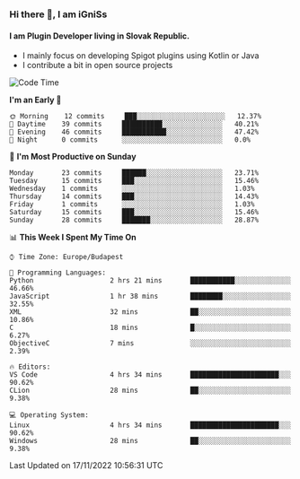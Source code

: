 ### Hi there 👋, I am iGniSs

#### I am Plugin Developer living in Slovak Republic.
- I mainly focus on developing Spigot plugins using Kotlin or Java
- I contribute a bit in open source projects

<!--START_SECTION:waka-->
![Code Time](http://img.shields.io/badge/Code%20Time-963%20hrs%2047%20mins-blue)

**I'm an Early 🐤** 

```text
🌞 Morning    12 commits     ███░░░░░░░░░░░░░░░░░░░░░░   12.37% 
🌆 Daytime    39 commits     ██████████░░░░░░░░░░░░░░░   40.21% 
🌃 Evening    46 commits     ███████████░░░░░░░░░░░░░░   47.42% 
🌙 Night      0 commits      ░░░░░░░░░░░░░░░░░░░░░░░░░   0.0%

```
📅 **I'm Most Productive on Sunday** 

```text
Monday       23 commits     ██████░░░░░░░░░░░░░░░░░░░   23.71% 
Tuesday      15 commits     ███░░░░░░░░░░░░░░░░░░░░░░   15.46% 
Wednesday    1 commits      ░░░░░░░░░░░░░░░░░░░░░░░░░   1.03% 
Thursday     14 commits     ███░░░░░░░░░░░░░░░░░░░░░░   14.43% 
Friday       1 commits      ░░░░░░░░░░░░░░░░░░░░░░░░░   1.03% 
Saturday     15 commits     ███░░░░░░░░░░░░░░░░░░░░░░   15.46% 
Sunday       28 commits     ███████░░░░░░░░░░░░░░░░░░   28.87%

```


📊 **This Week I Spent My Time On** 

```text
⌚︎ Time Zone: Europe/Budapest

💬 Programming Languages: 
Python                   2 hrs 21 mins       ███████████░░░░░░░░░░░░░░   46.66% 
JavaScript               1 hr 38 mins        ████████░░░░░░░░░░░░░░░░░   32.55% 
XML                      32 mins             ██░░░░░░░░░░░░░░░░░░░░░░░   10.86% 
C                        18 mins             █░░░░░░░░░░░░░░░░░░░░░░░░   6.27% 
ObjectiveC               7 mins              ░░░░░░░░░░░░░░░░░░░░░░░░░   2.39%

🔥 Editors: 
VS Code                  4 hrs 34 mins       ██████████████████████░░░   90.62% 
CLion                    28 mins             ██░░░░░░░░░░░░░░░░░░░░░░░   9.38%

💻 Operating System: 
Linux                    4 hrs 34 mins       ██████████████████████░░░   90.62% 
Windows                  28 mins             ██░░░░░░░░░░░░░░░░░░░░░░░   9.38%

```


 Last Updated on 17/11/2022 10:56:31 UTC
<!--END_SECTION:waka-->